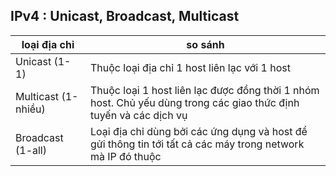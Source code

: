﻿## IPv4 : Unicast, Broadcast, Multicast
| loại địa chỉ | so sánh  |
|--|--|
| Unicast (1-1) | Thuộc loại địa chỉ 1 host liên lạc với 1 host |
| Multicast (1-nhiều) |Thuộc loại 1 host liên lạc được đồng thời 1 nhóm host. Chủ yếu dùng trong các giao thức định tuyến và các dịch vụ  |
|Broadcast (1-all)|Loại địa chỉ dùng bởi các ứng dụng và host để gửi thông tin tới tất cả các máy trong network mà IP đó thuộc |

